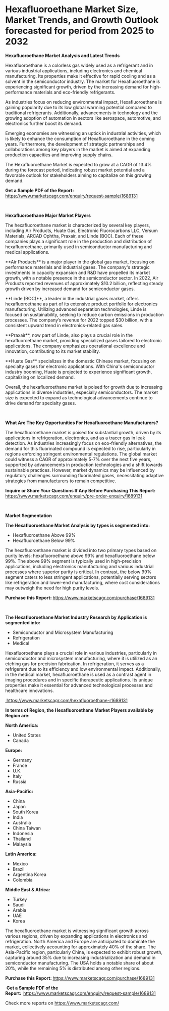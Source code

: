 <p><h1>Hexafluoroethane Market Size, Market Trends, and Growth Outlook forecasted for period from 2025 to 2032</h1></p><p><strong>Hexafluoroethane Market Analysis and Latest Trends</strong></p>
<p><p>Hexafluoroethane is a colorless gas widely used as a refrigerant and in various industrial applications, including electronics and chemical manufacturing. Its properties make it effective for rapid cooling and as a solvent in the semiconductor industry. The market for Hexafluoroethane is experiencing significant growth, driven by the increasing demand for high-performance materials and eco-friendly refrigerants.</p><p>As industries focus on reducing environmental impact, Hexafluoroethane is gaining popularity due to its low global warming potential compared to traditional refrigerants. Additionally, advancements in technology and the growing adoption of automation in sectors like aerospace, automotive, and electronics further boost its demand.</p><p>Emerging economies are witnessing an uptick in industrial activities, which is likely to enhance the consumption of Hexafluoroethane in the coming years. Furthermore, the development of strategic partnerships and collaborations among key players in the market is aimed at expanding production capacities and improving supply chains.</p><p>The Hexafluoroethane Market is expected to grow at a CAGR of 13.4% during the forecast period, indicating robust market potential and a favorable outlook for stakeholders aiming to capitalize on this growing demand.</p></p>
<p><strong>Get a Sample PDF of the Report:&nbsp;</strong> <a href="https://www.marketscagr.com/enquiry/request-sample/1689131?utm_campaign=1868&utm_medium=2&utm_source=Github&utm_content=ia&utm_term=30012025&utm_id=hexafluoroethane">https://www.marketscagr.com/enquiry/request-sample/1689131</a></p>
<p>&nbsp;</p>
<p><strong>Hexafluoroethane Major Market Players</strong></p>
<p><p>The hexafluoroethane market is characterized by several key players, including Air Products, Huate Gas, Electronic Fluorocarbons LLC, Versum Materials, ARCAD Ophtha, Praxair, and Linde (BOC). Each of these companies plays a significant role in the production and distribution of hexafluoroethane, primarily used in semiconductor manufacturing and medical applications.</p><p>**Air Products** is a major player in the global gas market, focusing on performance materials and industrial gases. The company's strategic investments in capacity expansion and R&D have propelled its market growth, with a notable presence in the semiconductor sector. In 2022, Air Products reported revenues of approximately $10.2 billion, reflecting steady growth driven by increased demand for semiconductor gases.</p><p>**Linde (BOC)**, a leader in the industrial gases market, offers hexafluoroethane as part of its extensive product portfolio for electronics manufacturing. Utilizing advanced separation technologies, Linde is focused on sustainability, seeking to reduce carbon emissions in production processes. The company’s revenue for 2022 topped $30 billion, with a consistent upward trend in electronics-related gas sales.</p><p>**Praxair**, now part of Linde, also plays a crucial role in the hexafluoroethane market, providing specialized gases tailored to electronic applications. The company emphasizes operational excellence and innovation, contributing to its market stability. </p><p>**Huate Gas** specializes in the domestic Chinese market, focusing on specialty gases for electronic applications. With China's semiconductor industry booming, Huate is projected to experience significant growth, capitalizing on localized demand.</p><p>Overall, the hexafluoroethane market is poised for growth due to increasing applications in diverse industries, especially semiconductors. The market size is expected to expand as technological advancements continue to drive demand for specialty gases.</p></p>
<p>&nbsp;</p>
<p><strong>What Are The Key Opportunities For Hexafluoroethane Manufacturers?</strong></p>
<p><p>The hexafluoroethane market is poised for substantial growth, driven by its applications in refrigeration, electronics, and as a tracer gas in leak detection. As industries increasingly focus on eco-friendly alternatives, the demand for this fluorinated compound is expected to rise, particularly in regions enforcing stringent environmental regulations. The global market could witness a CAGR of approximately 5-7% over the next five years, supported by advancements in production technologies and a shift towards sustainable practices. However, market dynamics may be influenced by regulatory challenges surrounding fluorinated gases, necessitating adaptive strategies from manufacturers to remain competitive.</p></p>
<p><strong>Inquire or Share Your Questions If Any Before Purchasing This Report:</strong> <a href="https://www.marketscagr.com/enquiry/pre-order-enquiry/1689131?utm_campaign=1868&utm_medium=2&utm_source=Github&utm_content=ia&utm_term=30012025&utm_id=hexafluoroethane">https://www.marketscagr.com/enquiry/pre-order-enquiry/1689131</a></p>
<p>&nbsp;</p>
<p><strong>Market Segmentation</strong></p>
<p><strong>The Hexafluoroethane Market Analysis by types is segmented into:</strong></p>
<p><ul><li>Hexafluoroethane Above 99%</li><li>Hexafluoroethane Below 99%</li></ul></p>
<p><p>The hexafluoroethane market is divided into two primary types based on purity levels: hexafluoroethane above 99% and hexafluoroethane below 99%. The above 99% segment is typically used in high-precision applications, including electronics manufacturing and various industrial processes where superior purity is critical. In contrast, the below 99% segment caters to less stringent applications, potentially serving sectors like refrigeration and lower-end manufacturing, where cost considerations may outweigh the need for high purity levels.</p></p>
<p><strong>Purchase this Report:&nbsp;</strong><a href="https://www.marketscagr.com/purchase/1689131?utm_campaign=1868&utm_medium=2&utm_source=Github&utm_content=ia&utm_term=30012025&utm_id=hexafluoroethane">https://www.marketscagr.com/purchase/1689131</a></p>
<p>&nbsp;</p>
<p><strong>The Hexafluoroethane Market Industry Research by Application is segmented into:</strong></p>
<p><ul><li>Semiconductor and Microsystem Manufacturing</li><li>Refrigeration</li><li>Medical</li></ul></p>
<p><p>Hexafluoroethane plays a crucial role in various industries, particularly in semiconductor and microsystem manufacturing, where it is utilized as an etching gas for precision fabrication. In refrigeration, it serves as a refrigerant due to its efficiency and low environmental impact. Additionally, in the medical market, hexafluoroethane is used as a contrast agent in imaging procedures and in specific therapeutic applications. Its unique properties make it essential for advanced technological processes and healthcare innovations.</p></p>
<p><a href="https://www.marketscagr.com/hexafluoroethane-r1689131?utm_campaign=1868&utm_medium=2&utm_source=Github&utm_content=ia&utm_term=30012025&utm_id=hexafluoroethane">&nbsp;https://www.marketscagr.com/hexafluoroethane-r1689131</a></p>
<p><strong>In terms of Region, the Hexafluoroethane Market Players available by Region are:</strong></p>
<p>
    <p> <strong> North America: </strong>
        <ul>
            <li>United States</li>
            <li>Canada</li>
        </ul>
        </p> 
    <p> <strong> Europe: </strong>
        <ul>
            <li>Germany</li>
            <li>France</li>
            <li>U.K.</li>
            <li>Italy</li>
            <li>Russia</li>
        </ul>
        </p> 
    <p> <strong> Asia-Pacific: </strong>
        <ul>
            <li>China</li>
            <li>Japan</li>
            <li>South Korea</li>
            <li>India</li>
            <li>Australia</li>
            <li>China Taiwan</li>
            <li>Indonesia</li>
            <li>Thailand</li>
            <li>Malaysia</li>
        </ul>
        </p> 
    <p> <strong> Latin America: </strong>
        <ul>
            <li>Mexico</li>
            <li>Brazil</li>
            <li>Argentina Korea</li>
            <li>Colombia</li>
        </ul>
        </p> 
    <p> <strong> Middle East & Africa: </strong>
        <ul>
            <li>Turkey</li>
            <li>Saudi</li>
            <li>Arabia</li>
            <li>UAE</li>
            <li>Korea</li>
        </ul>
    </p>
    </p>
<p><p>The hexafluoroethane market is witnessing significant growth across various regions, driven by expanding applications in electronics and refrigeration. North America and Europe are anticipated to dominate the market, collectively accounting for approximately 40% of the share. The Asia-Pacific region, particularly China, is expected to exhibit robust growth, capturing around 35% due to increasing industrialization and demand in semiconductor manufacturing. The USA holds a notable share of about 20%, while the remaining 5% is distributed among other regions.</p></p>
<p><strong>Purchase this Report: </strong><a href="https://www.marketscagr.com/purchase/1689131?utm_campaign=1868&utm_medium=2&utm_source=Github&utm_content=ia&utm_term=30012025&utm_id=hexafluoroethane">https://www.marketscagr.com/purchase/1689131</a></p>
<p>&nbsp;<strong>Get a Sample PDF of the Report:&nbsp;&nbsp;</strong><a href="https://www.marketscagr.com/enquiry/request-sample/1689131?utm_campaign=1868&utm_medium=2&utm_source=Github&utm_content=ia&utm_term=30012025&utm_id=hexafluoroethane">https://www.marketscagr.com/enquiry/request-sample/1689131</a></p>
<p><strong></strong></p>
<p>Check more reports on <a href="https://www.marketscagr.com/?utm_campaign=1868&utm_medium=2&utm_source=Github&utm_content=ia&utm_term=30012025&utm_id=hexafluoroethane">https://www.marketscagr.com/</a></p>